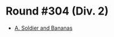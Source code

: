 # Round #304 (Div. 2)

* [A. Soldier and Bananas][]

[A. Soldier and Bananas]: http://codeforces.com/contest/546/problem/A
